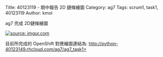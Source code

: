 Title: 40123119 - 期中報告 2D 鏈條繪圖
Category: ag7
Tags: scrum1, task1, 40123119
Author: kmol

ag7 完成 2D鏈條繪圖

<!-- PELICAN_END_SUMMARY -->

<a href="http://imgur.com/JvRdJKV"><img src="http://i.imgur.com/JvRdJKV.png" title="source: imgur.com" /></a>

目前所完成的 OpenShift 對應繪圖連結為: <a href="http://python-40123149.rhcloud.com/ag7/ag7_task1">http://python-40123149.rhcloud.com/ag7/ag7_task1>

